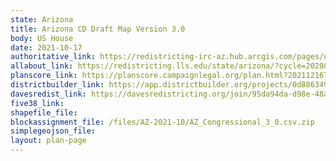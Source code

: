```yaml
---
state: Arizona
title: Arizona CD Draft Map Version 3.0
body: US House
date: 2021-10-17
authoritative_link: https://redistricting-irc-az.hub.arcgis.com/pages/draft-maps
allabout_link: https://redistricting.lls.edu/state/arizona/?cycle=2020&level=Congress&startdate=
planscore_link: https://planscore.campaignlegal.org/plan.html?20211216T210826.708370034Z
districtbuilder_link: https://app.districtbuilder.org/projects/0d886349-20f6-4027-acf8-23e35aa79b5d
davesredist_link: https://davesredistricting.org/join/95da94da-d98e-48a8-80e9-6c1fdbd94fd3
five38_link:
shapefile_file:
blockassignment_file: /files/AZ-2021-10/AZ_Congressional_3_0.csv.zip
simplegeojson_file:
layout: plan-page
---
```

